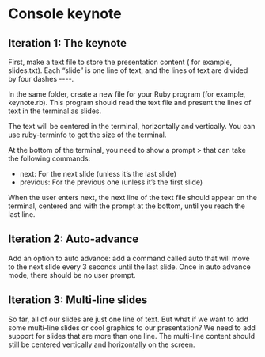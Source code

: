 # Console keynote

## Iteration 1: The keynote

First, make a text file to store the presentation content ( for example, slides.txt). Each “slide” is one line of text, and the lines of text are divided by four dashes ----. 

In the same folder, create a new file for your Ruby program (for example, keynote.rb). This program should read the text file and present the lines of text in the terminal as slides.

The text will be centered in the terminal, horizontally and vertically. You can use ruby-terminfo to get the size of the terminal.

At the bottom of the terminal, you need to show a prompt > that can take the following commands:

* next: For the next slide (unless it’s the last slide)
* previous: For the previous one (unless it’s the first slide)

When the user enters next, the next line of the text file should appear on the terminal, centered and with the prompt at the bottom, until you reach the last line.

## Iteration 2: Auto-advance

Add an option to auto advance: add a command called auto that will move to the next slide every 3 seconds until the last slide. Once in auto advance mode, there should be no user prompt.

## Iteration 3: Multi-line slides

So far, all of our slides are just one line of text. But what if we want to add some multi-line slides or cool graphics to our presentation? We need to add support for slides that are more than one line. The multi-line content should still be centered vertically and horizontally on the screen.